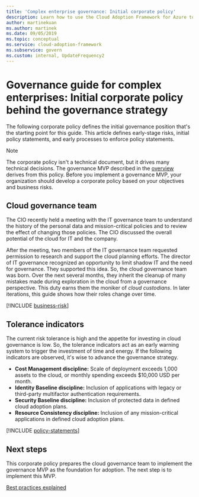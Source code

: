 ```yaml
---
title: 'Complex enterprise governance: Initial corporate policy'
description: Learn how to use the Cloud Adoption Framework for Azure to define initial complex governance position, risks, policy statements, and enforcement processes.
author: martinekuan
ms.author: martinek
ms.date: 09/05/2019
ms.topic: conceptual
ms.service: cloud-adoption-framework
ms.subservice: govern
ms.custom: internal, UpdateFrequency2
---
```


# Governance guide for complex enterprises: Initial corporate policy behind the governance strategy

The following corporate policy defines the initial governance position that's the starting point for this guide. This article defines early-stage risks, initial policy statements, and early processes to enforce policy statements.

> [!NOTE]
> The corporate policy isn't a technical document, but it drives many technical decisions. The governance MVP described in the [overview](./index.md) derives from this policy. Before you implement a governance MVP, your organization should develop a corporate policy based on your objectives and business risks.

## Cloud governance team

The CIO recently held a meeting with the IT governance team to understand the history of the personal data and mission-critical policies and to review the effect of changing those policies. The CIO discussed the overall potential of the cloud for IT and the company.

After the meeting, two members of the IT governance team requested permission to research and support the cloud planning efforts. The director of IT governance recognized an opportunity to limit shadow IT and the need for governance. They supported this idea. So, the cloud governance team was born. Over the next several months, they inherit the cleanup of many mistakes made during exploration in the cloud from a governance perspective. This duty earns them the moniker of *cloud custodians*. In later iterations, this guide shows how their roles change over time.

[!INCLUDE [business-risk](../../../../includes/business-risks.md)]

## Tolerance indicators

The current risk tolerance is high and the appetite for investing in cloud governance is low. So, the tolerance indicators act as an early warning system to trigger the investment of time and energy. If the following indicators are observed, it's wise to advance the governance strategy.

- **Cost Management discipline:** Scale of deployment exceeds 1,000 assets to the cloud, or monthly spending exceeds $10,000 USD per month.
- **Identity Baseline discipline:** Inclusion of applications with legacy or third-party multifactor authentication requirements.
- **Security Baseline discipline:** Inclusion of protected data in defined cloud adoption plans.
- **Resource Consistency discipline:** Inclusion of any mission-critical applications in defined cloud adoption plans.

[!INCLUDE [policy-statements](../../../../includes/policy-statements.md)]

## Next steps

This corporate policy prepares the cloud governance team to implement the governance MVP as the foundation for adoption. The next step is to implement this MVP.

[Best practices explained](./prescriptive-guidance.md)
